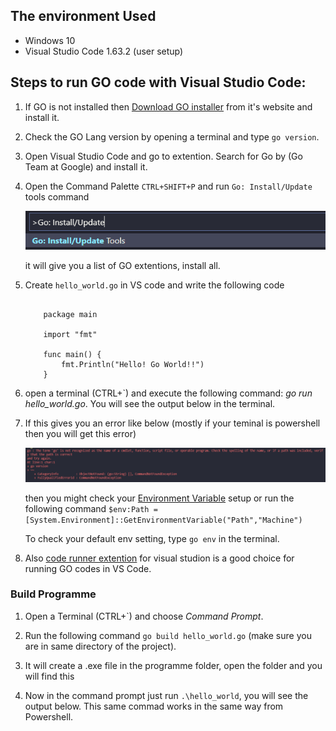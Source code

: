 ## The environment Used

* Windows 10
* Visual Studio Code 1.63.2 (user setup)

## Steps to run GO code with Visual Studio Code: 

1. If GO is not installed then [Download GO installer](https://go.dev/dl/) from it's website and install it.

2. Check the GO Lang version by opening a terminal and type `go version`.

3. Open Visual Studio Code and go to extention. Search for Go by (Go Team at Google) and install it.

4. Open the Command Palette `CTRL+SHIFT+P` and run `Go: Install/Update` tools command

   ![command](https://github.com/TahirAnny/GoP-Playground/blob/main/content/command.png)

   it will give you a list of GO extentions, install all.

5. Create `hello_world.go` in VS code and write the following code

    ```

        package main

        import "fmt"

        func main() {
            fmt.Println("Hello! Go World!!")
        }

    ```

6. open a terminal (CTRL+`) and execute the following command: *go run hello_world.go*. You will see the output below in the terminal.

7. If this gives you an error like below (mostly if your teminal is powershell then you will get this error)

   ![error](https://github.com/TahirAnny/GoP-Playground/blob/main/content/go_errror.png)

   then you might check your [Environment Variable](https://go.dev/doc/gopath_code#GOPATH) setup or run the following command
   `$env:Path = [System.Environment]::GetEnvironmentVariable("Path","Machine")`

   To check your default env setting, type `go env` in the terminal.

8. Also [code runner extention](https://marketplace.visualstudio.com/items?itemName=formulahendry.code-runner) for visual studion is a good choice for running GO codes in VS Code.


### Build Programme

1. Open a Terminal (CTRL+`) and choose *Command Prompt*.
   ![]()

2. Run the following command `go build hello_world.go` (make sure you are in same directory of the project).
3. It will create a .exe file in the programme folder, open the folder and you will find this
   ![]()

4. Now in the command prompt just run `.\hello_world`, you will see the output below. This same commad works in the same way from Powershell.

